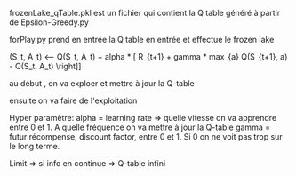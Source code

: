 frozenLake_qTable.pkl est un fichier qui contient la Q table généré à partir de Epsilon-Greedy.py

forPlay.py prend en entrée la Q table en entrée et effectue le frozen lake


(S_t, A_t) <--  Q(S_t, A_t) + alpha * [ R_{t+1} + gamma * max_{a} Q(S_{t+1}, a) - Q(S_t, A_t) \right]\]

au début , on va exploer et mettre à jour la Q-table

ensuite on va faire de l'exploitation

Hyper paramètre: 
alpha = learning rate => quelle vitesse on va apprendre entre 0 et 1. A quelle fréquence on va mettre à jour la Q-table
gamma = futur récompense, discount factor, entre 0 et 1. Si 0 on ne voit pas trop sur le long terme.

Limit => si info en continue => Q-table infini 


